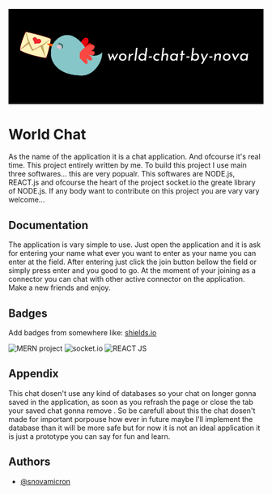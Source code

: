 
![Logo](https://raw.githubusercontent.com/snovamicron/world-chat/6a33ec49165c92c98af0ee292fef9a2a3a42099d/page-logo.png)


# World Chat

As the name of the application it is a chat application.
And ofcourse it's real time. This project entirely written by me.
To build this project I use main three softwares... this are very
popualr. This softwares are NODE.js, REACT.js and ofcourse the heart
of the project socket.io the greate library of NODE.js. If any body 
want to contribute on this project you are vary vary welcome...



## Documentation

The application is vary simple to use.
Just open the application and it is ask for entering your name
what ever you want to enter as your name you can enter at the field.
After entering just click the join button bellow the field or simply
press enter and you good to go. At the moment of your joining as a 
connector you can chat with other active connector on the application.
Make a new friends and enjoy.


## Badges

Add badges from somewhere like: [shields.io](https://shields.io/)

![MERN project](https://img.shields.io/badge/build-MERN-green?)
![socket.io](https://img.shields.io/badge/server-socket.io-blue) 
![REACT JS](https://img.shields.io/badge/client-REACT.js-brightgreen)


## Appendix

This chat dosen't use any kind of databases so your chat on longer
gonna saved in the application, as soon as you refrash the page or
close the tab your saved chat gonna remove .
So be carefull about this the chat dosen't made for important
porpouse how ever in future maybe I'll implement the database than
it will be more safe but for now it is not an ideal application it 
is just a prototype you can say for fun and learn.

## Authors

- [@snovamicron](https://github.com/snovamicron)

